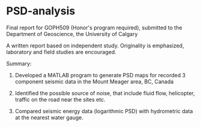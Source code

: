 # PSD-analysis

Final report for GOPH509 (Honor's program required), submitted to the Department of Geoscience, the University of Calgary

A written report based on independent study. Originality is emphasized, laboratory and field studies are encouraged.

Summary:

1. Developed a MATLAB program to generate PSD maps for recorded 3 component seismic data in the Mount Meager area, BC, Canada

2. Identified the possible source of noise, that include fluid flow, helicopter, traffic on the road near the sites etc.

3. Compared seismic energy data (logarithmic PSD) with hydrometric data at the nearest water gauge.

